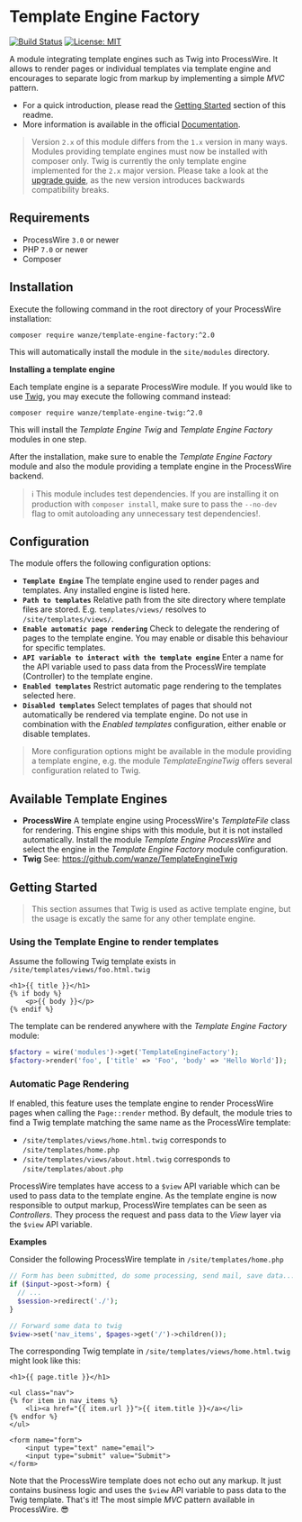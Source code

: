 # Template Engine Factory

[![Build Status](https://travis-ci.org/wanze/TemplateEngineFactory.svg?branch=next)](https://travis-ci.org/wanze/TemplateEngineFactory)
[![License: MIT](https://img.shields.io/badge/License-MIT-blue.svg)](https://opensource.org/licenses/MIT)

A module integrating template engines such as Twig into ProcessWire. It allows to render pages or individual templates
via template engine and encourages to separate logic from markup by implementing a simple _MVC_ pattern. 

* For a quick introduction, please read the [Getting Started](#getting-started) section of this readme.
* More information is available in the official [Documentation](DOCUMENTATION.md).

> Version `2.x` of this module differs from the `1.x` version in many ways. Modules providing template engines must now be
installed with composer only. Twig is currently the only template engine implemented for the `2.x` major version. Please
take a look at the [upgrade guide](), as the new version introduces backwards compatibility breaks.

## Requirements

* ProcessWire `3.0` or newer
* PHP `7.0` or newer
* Composer

## Installation

Execute the following command in the root directory of your ProcessWire installation:

```
composer require wanze/template-engine-factory:^2.0
```

This will automatically install the module in the `site/modules` directory.

**Installing a template engine**

Each template engine is a separate ProcessWire module. If you would like to use [Twig](https://github.com/wanze/TemplateEngineTwig),
you may execute the following command instead:

```
composer require wanze/template-engine-twig:^2.0
```

This will install the _Template Engine Twig_ and _Template Engine Factory_ modules in one step.

After the installation, make sure to enable the _Template Engine Factory_ module and also the module providing a template
engine in the ProcessWire backend. 

> ℹ️ This module includes test dependencies. If you are installing it on production with `composer install`, make sure to
pass the `--no-dev` flag to omit autoloading any unnecessary test dependencies!.

## Configuration

The module offers the following configuration options:

* **`Template Engine`** The template engine used to render pages and templates. Any installed engine is listed here.
* **`Path to templates`** Relative path from the site directory where template files are stored. E.g. `templates/views/`
resolves to `/site/templates/views/`.
* **`Enable automatic page rendering`** Check to delegate the rendering of pages to the template engine.
You may enable or disable this behaviour for specific templates.
* **`API variable to interact with the template engine`** Enter a name for the API variable used to pass data from
the ProcessWire template (Controller) to the template engine.
* **`Enabled templates`** Restrict automatic page rendering to the templates selected here.
* **`Disabled templates`** Select templates of pages that should not automatically be rendered via template engine.
Do not use in combination with the _Enabled templates_ configuration,
either enable or disable templates.

> More configuration options might be available in the module providing a template engine, e.g. the
module _TemplateEngineTwig_ offers several configuration related to Twig.

## Available Template Engines

* **ProcessWire** A template engine using ProcessWire's *TemplateFile* class for rendering. This engine ships with this module, but it is not installed automatically. Install
the module _Template Engine ProcessWire_ and select the engine in the _Template Engine Factory_ module configuration.
* **Twig** See: https://github.com/wanze/TemplateEngineTwig

## Getting Started

> This section assumes that Twig is used as active template engine, but the usage is excatly the same for any other template
engine.

### Using the Template Engine to render templates

Assume the following Twig template exists in `/site/templates/views/foo.html.twig`

```twig
<h1>{{ title }}</h1>
{% if body %}
    <p>{{ body }}</p>
{% endif %}
```

The template can be rendered anywhere with the _Template Engine Factory_ module:

```php
$factory = wire('modules')->get('TemplateEngineFactory');
$factory->render('foo', ['title' => 'Foo', 'body' => 'Hello World']);
```

### Automatic Page Rendering

If enabled, this feature uses the template engine to render ProcessWire pages when calling the `Page::render` method.
By default, the module tries to find a Twig template matching the same name as the ProcessWire template:

* `/site/templates/views/home.html.twig` corresponds to `/site/templates/home.php`
* `/site/templates/views/about.html.twig` corresponds to `/site/templates/about.php`

ProcessWire templates have access to a `$view` API variable which can be used to pass data to the template engine.
As the template engine is now responsible to output markup, ProcessWire templates can be seen as _Controllers_.
They process the request and pass data to the _View_ layer via the `$view` API variable.

**Examples**

Consider the following ProcessWire template in `/site/templates/home.php`

```php
// Form has been submitted, do some processing, send mail, save data... 
if ($input->post->form) {
  // ...
  $session->redirect('./');
}

// Forward some data to twig
$view->set('nav_items', $pages->get('/')->children());
```

The corresponding Twig template in `/site/templates/views/home.html.twig` might look like this:

```twig
<h1>{{ page.title }}</h1>

<ul class="nav">
{% for item in nav_items %}
    <li><a href="{{ item.url }}">{{ item.title }}</a></li>
{% endfor %}
</ul>

<form name="form">
    <input type="text" name="email">
    <input type="submit" value="Submit">
</form>
```

Note that the ProcessWire template does not echo out any markup. It just contains business logic and uses the `$view` API
variable to pass data to the Twig template. That's it! The most simple _MVC_ pattern available in ProcessWire. 😎
